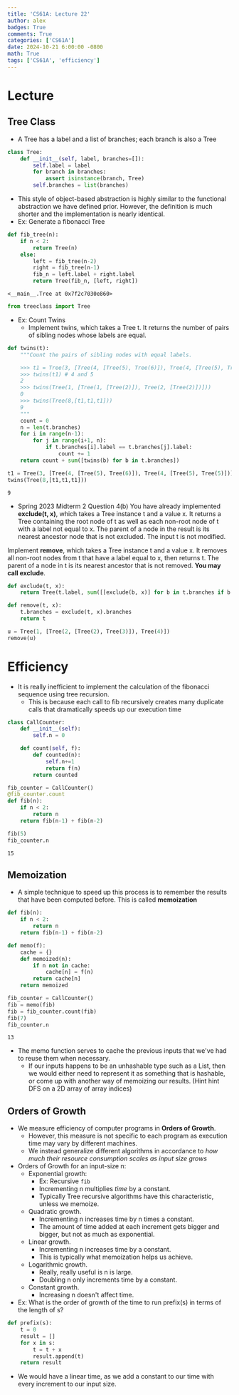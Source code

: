 ```yaml
---
title: 'CS61A: Lecture 22'
author: alex
badges: True
comments: True
categories: ['CS61A']
date: 2024-10-21 6:00:00 -0800
math: True
tags: ['CS61A', 'efficiency']
---
```


# Lecture
## Tree Class
- A Tree has a label and a list of branches; each branch is also a Tree


```python
class Tree:
    def __init__(self, label, branches=[]):
        self.label = label
        for branch in branches:
            assert isinstance(branch, Tree)
        self.branches = list(branches)
```

- This style of object-based abstraction is highly similar to the functional abstraction we have defined prior. However, the definition is much shorter and the implementation is nearly identical.
- Ex: Generate a fibonacci Tree


```python
def fib_tree(n):
    if n < 2:
        return Tree(n)
    else:
        left = fib_tree(n-2)
        right = fib_tree(n-1)
        fib_n = left.label + right.label
        return Tree(fib_n, [left, right])
```




    <__main__.Tree at 0x7f2c7030e860>




```python
from treeclass import Tree
```

- Ex: Count Twins
    - Implement twins, which takes a Tree t. It returns the number of pairs of sibling nodes whose labels are equal.


```python
def twins(t):
    """Count the pairs of sibling nodes with equal labels.

    >>> t1 = Tree(3, [Tree(4, [Tree(5), Tree(6)]), Tree(4, [Tree(5), Tree(5)])])
    >>> twins(t1) # 4 and 5
    2
    >>> twins(Tree(1, [Tree(1, [Tree(2)]), Tree(2, [Tree(2)])]))
    0
    >>> twins(Tree(8,[t1,t1,t1]))
    9
    """
    count = 0
    n = len(t.branches)
    for i in range(n-1):
        for j in range(i+1, n):
            if t.branches[i].label == t.branches[j].label:
                count += 1
    return count + sum([twins(b) for b in t.branches])

t1 = Tree(3, [Tree(4, [Tree(5), Tree(6)]), Tree(4, [Tree(5), Tree(5)])])
twins(Tree(8,[t1,t1,t1]))
```




    9



- Spring 2023 Midterm 2 Question 4(b)
You have already implemented **exclude(t, x)**, which takes a Tree instance t and a value x. It returns a Tree containing the root node of t as well as each non-root node of t with a label not equal to x. The parent of a node in the result is its nearest ancestor node that is not excluded. The input t is not modified.

Implement **remove**, which takes a Tree instance t and a value x. It removes all non-root nodes from t that have a label equal to x, then returns t. The parent of a node in t is its nearest ancestor that is not removed. **You may call exclude**.


```python
def exclude(t, x):
    return Tree(t.label, sum([[exclude(b, x)] for b in t.branches if b.label != x else [exclude(b1, x) for b1 in b.branches]], []))

def remove(t, x):
    t.branches = exclude(t, x).branches
    return t

u = Tree(1, [Tree(2, [Tree(2), Tree(3)]), Tree(4)])
remove(u)
```

# Efficiency
- It is really inefficient to implement the calculation of the fibonacci sequence using tree recursion.
    - This is because each call to fib recursively creates many duplicate calls that dramatically speeds up our execution time


```python
class CallCounter:
    def __init__(self):
        self.n = 0

    def count(self, f):
        def counted(n):
            self.n+=1
            return f(n)
        return counted

fib_counter = CallCounter()
@fib_counter.count
def fib(n):
    if n < 2:
        return n
    return fib(n-1) + fib(n-2)

fib(5)
fib_counter.n

```




    15



## Memoization
- A simple technique to speed up this process is to remember the results that have been computed before. This is called **memoization**


```python
def fib(n):
    if n < 2:
        return n
    return fib(n-1) + fib(n-2)

def memo(f):
    cache = {}
    def memoized(n):
        if n not in cache:
            cache[n] = f(n)
        return cache[n]
    return memoized

fib_counter = CallCounter()
fib = memo(fib)
fib = fib_counter.count(fib)
fib(7)
fib_counter.n
```




    13



- The memo function serves to cache the previous inputs that we've had to reuse them when necessary.
    - If our inputs happens to be an unhashable type such as a List, then we would either need to represent it as something that is hashable, or come up with another way of memoizing our results. (Hint hint DFS on a 2D array of array indices)

## Orders of Growth
- We measure efficiency of computer programs in **Orders of Growth**.
    - However, this measure is not specific to each program as execution time may vary by different machines.
    - We instead generalize different algorithms in accordance to *how much their resource consumption scales as input size grows*
- Orders of Growth for an input-size n:
    - Exponential growth:
        - Ex: Recursive `fib`
        - Incrementing n multiplies *time* by a constant.
        - Typically Tree recursive algorithms have this characteristic, unless we memoize.
    - Quadratic growth.
        - Incrementing n increases time by n times a constant.
        - The amount of time added at each increment gets bigger and bigger, but not as much as exponential.
    - Linear growth.
        - Incrementing n increases time by a constant.
        - This is typically what memoization helps us achieve.
    - Logarithmic growth.
        - Really, really useful is n is large.
        - Doubling n only increments time by a constant.
    - Constant growth.
        - Increasing n doesn't affect time.
- Ex: What is the order of growth of the time to run prefix(s) in terms of the length of s?


```python
def prefix(s):
    t = 0
    result = []
    for x in s:
        t = t + x
        result.append(t)
    return result
```

- We would have a linear time, as we add a constant to our time with every increment to our input size.
